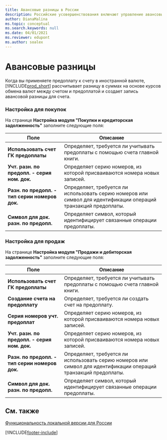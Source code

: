 ```yaml
---
title: Авансовые разницы в России
description: Российские усовершенствования включают управление авансовыми разницами.
author: DianaMalina
ms.topic: conceptual
ms.search.keywords: null
ms.date: 04/01/2021
ms.reviewer: edupont
ms.author: soalex
---
```


# Авансовые разницы

Когда вы применяете предоплату к счету в иностранной валюте, [!INCLUDE[prod_short](../../includes/prod_short.md)] рассчитывает разницу в суммах на основе курсов обмена валют между счетом и предоплатой и создает запись авансовой разницы для счета.  

### Настройка для покупок

На странице **Настройка модуля "Покупки и кредиторская задолженность"** заполните следующие поля:

| Поле                      | Описание                                                  |
| -------------------------- | ------------------------------------------------------------ |
| **Использовать счет ГК предоплаты** | Определяет, требуется ли учитывать предоплаты с помощью счета главной книги. |
| **Учт. разн. по предопл. - серия ном. док.**    | Определяет серию номеров, из которой присваиваются номера новых записей. |
| **Разн. по предопл. - тип серии номеров док.**      | Определяет, требуется ли использовать серию номеров или символ для идентификации операций транзакций предоплаты. |
| **Символ для док. разн. по предопл.**      | Определяет символ, который идентифицирует связанные операции предоплаты. |

### Настройка для продаж

На странице **Настройка модуля "Продажи и дебиторская задолженность"** заполните следующие поля:

| Поле                     | Описание                                                  |
| ------------------------- | ------------------------------------------------------------ |
| **Использовать счет ГК предоплаты**    | Определяет, требуется ли учитывать предоплаты с помощью счета главной книги. |
| **Создание счета на предоплату** | Определяет, требуется ли создать счет на предоплату. |
| **Серия номеров учт. предоплат**    | Определяет серию номеров, из которой присваиваются номера новых записей. |
| **Учт. разн. по предопл. - серия ном. док.**       | Определяет серию номеров, из которой присваиваются номера новых записей. |
| **Разн. по предопл. - тип серии номеров док.**         | Определяет, требуется ли использовать серию номеров или символ для идентификации операций транзакций предоплаты. |
| **Символ для док. разн. по предопл.**        | Определяет символ, который идентифицирует связанные операции предоплаты. |

## См. также

[Функциональность локальной версии для России](russia-local-functionality.md)  


[!INCLUDE[footer-include](../../includes/footer-banner.md)]